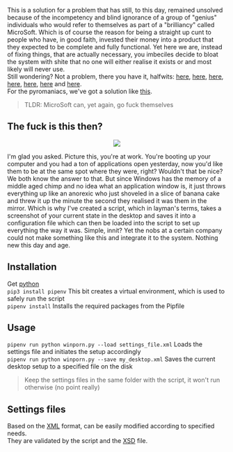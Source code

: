 This is a solution for a problem that has still, to this day, remained unsolved because of the incompetency and blind ignorance of a group of "genius" individuals who would refer to themselves as part of a "brilliancy" called MicroSoft. Which is of course the reason for being a straight up cunt to people who have, in good faith, invested their money into a product that they expected to be complete and fully functional. Yet here we are, instead of fixing things, that are actually necessary, you imbeciles decide to bloat the system with shite that no one will either realise it exists or and most likely will never use.  
Still wondering? Not a problem, there you have it, halfwits:
[here](https://www.makeuseof.com/microsoft-windows-11-file-explorer-ads/),
[here](https://www.reddit.com/r/Windows11/comments/qs96dp/ayy_microsoft_can_you_please_stop_widgets_from/),
[here](https://www.reddit.com/r/pcgaming/comments/cz17bw/psa_check_your_cortana_usage_right_now_if_its_up/),
[here](https://www.reddit.com/r/Windows10/comments/f09184/how_to_block_bing_search_in_windows_10_start_menu/),
[here](https://answers.microsoft.com/en-us/windows/forum/all/windows-10-updates-during-active-hours-while-im/07dee705-e3e8-43af-9b6c-b6fdf91b9005),
[here](https://www.reddit.com/r/Windows10/comments/ofkmzm/why_arent_windows_updates_and_telemetry_data_opt/)
and
[here](https://np.reddit.com/r/privacy/comments/cici51/how_much_does_microsoft_spy_on_its_users_via/ev4pvxb/).  
For the pyromaniacs, we've got a solution like [this](https://github.com/bmrf/tron/blob/master/resources/stage_4_repair/disable_windows_telemetry/purge_windows_10_telemetry.bat).
> TLDR: MicroSoft can, yet again, go fuck themselves

## The fuck is this then?
<p align="center">
  <img src="https://user-images.githubusercontent.com/60236942/191240641-540820dd-3010-4bc7-aa1e-81c526600440.png?raw=true"/>
</p>

I'm glad you asked. Picture this, you're at work. You're booting up your computer and you had a ton of applications open yesterday, now you'd like them to be at the same spot where they were, right? Wouldn't that be nice? We both know the answer to that. But since Windows has the memory of a middle aged chimp and no idea what an application window is, it just throws everything up like an anorexic who just shoveled in a slice of banana cake and threw it up the minute the second they realised it was them in the mirror. Which is why I've created a script, which in layman's terms, takes a screenshot of your current state in the desktop and saves it into a configuration file which can then be loaded into the script to set up everything the way it was. Simple, innit? Yet the nobs at a certain company could not make something like this and integrate it to the system. Nothing new this day and age.
## Installation
Get [python](https://www.python.org/downloads/release/python-396/)  
``pip3 install pipenv`` This bit creates a virtual environment, which is used to safely run the script  
``pipenv install`` Installs the required packages from the Pipfile
## Usage
``pipenv run python winporn.py --load settings_file.xml`` Loads the settings file and initiates the setup accordingly  
``pipenv run python winporn.py --save my_desktop.xml`` Saves the current desktop setup to a specified file on the disk  
>Keep the settings files in the same folder with the script, it won't run otherwise (no point really)
## Settings files
Based on the [XML](https://en.wikipedia.org/wiki/XML) format, can be easily modified according to specified needs.  
They are validated by the script and the [XSD](https://en.wikipedia.org/wiki/XML_Schema_(W3C)) file.

